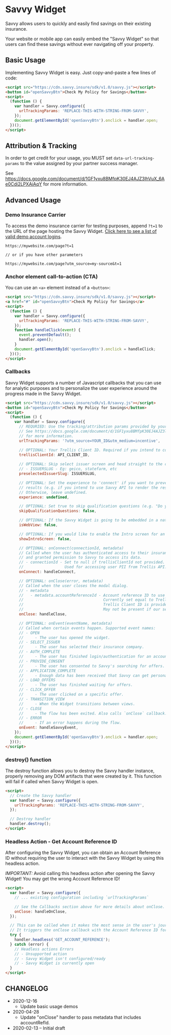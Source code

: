# Savvy Widget

Savvy allows users to quickly and easily find savings on their existing insurance.

Your website or mobile app can easily embed the "Savvy Widget" so that users can find these savings without ever navigating off your property.

## Basic Usage

Implementing Savvy Widget is easy. Just copy-and-paste a few lines of code:

```html
<script src="https://cdn.savvy.insure/sdk/v1.0/savvy.js"></script>
<button id="openSavvyBtn">Check My Policy for Savings</button>
<script>
  (function () {
    var handler = Savvy.configure({
      urlTrackingParams: 'REPLACE-THIS-WITH-STRING-FROM-SAVVY',
    });
    document.getElementById('openSavvyBtn').onclick = handler.open;
  })();
</script>
```

## Attribution & Tracking

In order to get credit for your usage, you MUST set `data-url-tracking-params` to the value assigned by your partner success manager.

See https://docs.google.com/document/d/1GF1yxu8BMfpK30EJ4AJZ3lhVuX_6Ae0Cdi2LPXAiAqY for more information.

## Advanced Usage

### Demo Insurance Carrier

To access the demo insurance carrier for testing purposes, append `?t=1` to the URL of the page hosting the Savvy Widget. [Click here to see a list of valid demo account logins](https://docs.google.com/spreadsheets/d/1a0NPlQ87W6mhACQvPPOX97cN4vHLYyy-TNNBnEz6stg/edit#gid=0).

```
https://mywebsite.com/page?t=1

// or if you have other parameters

https://mywebsite.com/page?utm_source=my-source&t=1
```

### Anchor element call-to-action (CTA)

You can use an `<a>` element instead of a `<button>`:

```html
<script src="https://cdn.savvy.insure/sdk/v1.0/savvy.js"></script>
<a href="#" id="openSavvyBtn">Check My Policy for Savings</a>
<script>
  (function () {
    var handler = Savvy.configure({
      urlTrackingParams: 'REPLACE-THIS-WITH-STRING-FROM-SAVVY',
    });
    function handleClick(event) {
      event.preventDefault();
      handler.open();
    }
    document.getElementById('openSavvyBtn').onclick = handleClick;
  })();
</script>
```

### Callbacks

Savvy Widget supports a number of Javascript callbacks that you can use for analytic purposes and to personalize the user experience around the progress made in the Savvy Widget.

```html
<script src="https://cdn.savvy.insure/sdk/v1.0/savvy.js"></script>
<button id="openSavvyBtn">Check My Policy for Savings</button>
<script>
  (function () {
    var handler = Savvy.configure({
      // REQURIED: Use the tracking/attribution params provided by your contact at Savvy.
      // See https://docs.google.com/document/d/1GF1yxu8BMfpK30EJ4AJZ3lhVuX_6Ae0Cdi2LPXAiAqY
      // for more information.
      urlTrackingParams: '?utm_source=YOUR_ID&utm_medium=incentive',

      // OPTIONAL: Your Trellis Client ID. Required if you intend to collect end-user PII.
      trellisClientId: API_CLIENT_ID,
  
      // OPTIONAL: Skip select issuer screen and head straight to the consent screen for an issuer of your choosing.
      // - ISSUERSLUG - Eg: geico, statefarm, etc
      preselectedIssuerSlug: ISSUERSLUG,

      // OPTIONAL: Set the experience to 'connect' if you want to prevent Savvy SDK from displaying
      // results (e.g. if you intend to use Savvy API to render the results natively).
      // Otherwise, leave undefined.
      experience: undefined,

      // OPTIONAL: Set true to skip qualification questions (e.g. "Do you remember your login?") prior to the credentials page.
      skipQualificationQuestions: false,

      // OPTIONAL: If the Savvy Widget is going to be embedded in a native web view, set isWebView: true
      isWebView: false,

      // OPTIONAL: If you would like to enable the Intro screen for an introduction into the Savvy widget set showIntroScreen: true
      showIntroScreen: false,

      // OPTIONAL: onConnect(connectionId, metadata)
      // Called when the user has authenticated access to their insurance account
      // and granted permission to Savvy to access its data.
      // - connectionId - Set to null if trellisClientId not provided.
      //                  Used for accessing user PII from Trellis API.
      onConnect: handleConnect,

      // OPTIONAL: onClose(error, metadata)
      // Called when the user closes the modal dialog.
      // - metadata
      //   - metadata.accountReferenceId - Account reference ID to use for searching Savvy.
      //                                   Currently set equal to Trellis Connection ID when
      //                                   Trellis Client ID is provided.
      //                                   May not be present if our servers could not be reached.
      onClose: handleClose,

      // OPTIONAL: onEvent(eventName, metadata)
      // Called when certain events happen. Supported event names:
      // - OPEN
      //     - The user has opened the widget.
      // - SELECT_ISSUER
      //     - The user has selected their insurance company.
      // - AUTH_COMPLETE
      //     - The user has finished login/authentication for an account.
      // - PROVIDE_CONSENT
      //     - The user has consented to Savvy's searching for offers.
      // - APPLICATION_COMPLETE
      //     - Enough data has been received that Savvy can get personalized offers.
      // - LOAD_OFFERS
      //     - The user has finished waiting for offers.
      // - CLICK_OFFER
      //     - The user clicked on a specific offer.
      // - TRANSITION_VIEW
      //     - When the Widget transitions between views.
      // - CLOSE
      //     - The flow has been exited. Also calls `onClose` callback.
      // - ERROR
      //     - If an error happens during the flow.
      onEvent: handleSavvyEvent,
    });
    document.getElementById('openSavvyBtn').onclick = handler.open;
  })();
</script>
```

### destroy() function

The destroy function allows you to destroy the Savvy handler instance, properly removing any DOM artifacts that were created by it. This function will fail if called when Savvy Widget is open.

```html
<script>
  // Create the Savvy handler
  var handler = Savvy.configure({
    urlTrackingParams: 'REPLACE-THIS-WITH-STRING-FROM-SAVVY',
  });

  // Destroy handler
  handler.destroy();
</script>
```

### Headless Action - Get Account Reference ID

After configuring the Savvy Widget, you can obtain an Account Reference ID without requiring the user to interact with the Savvy Widget by using this headless action.

_IMPORTANT:_ Avoid calling this headless action after opening the Savvy Widget! You may get the wrong Account Reference ID!

```html
<script>
  var handler = Savvy.configure({
    // ... existing configuration including `urlTrackingParams`

    // See the Callbacks section above for more details about onClose.
    onClose: handleOnClose,
  });

  // This can be called when it makes the most sense in the user's journey.
  // It triggers the onClose callback with the Account Reference ID for the user.
  try {
    handler.headless('GET_ACCOUNT_REFERENCE');
  } catch (error) {
    // Headless actions Errors
    // - Unsupported action
    // - Savvy Widget isn't configured/ready
    // - Savvy Widget is currently open
  }
</script>
```

## CHANGELOG

- 2020-12-16
  - Update basic usage demos
- 2020-04-28
  - Update "onClose" handler to pass metadata that includes accountRefId.
- 2020-02-13 – Initial draft
